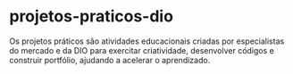 # projetos-praticos-dio
Os projetos práticos são atividades educacionais criadas por especialistas do mercado e da DIO para exercitar criatividade, desenvolver códigos e construir portfólio, ajudando a acelerar o aprendizado.
